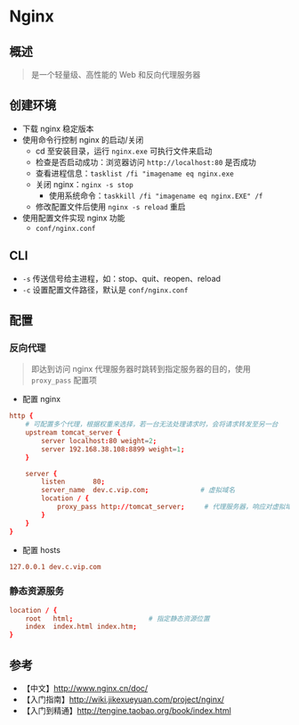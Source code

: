 # Nginx

## 概述
>是一个轻量级、高性能的 Web 和反向代理服务器

## 创建环境
* 下载 nginx 稳定版本
* 使用命令行控制 nginx 的启动/关闭
  * cd 至安装目录，运行 `nginx.exe` 可执行文件来启动
  * 检查是否启动成功：浏览器访问 `http://localhost:80` 是否成功
  * 查看进程信息：`tasklist /fi "imagename eq nginx.exe`
  * 关闭 nginx：`nginx -s stop`
    * 使用系统命令：`taskkill /fi "imagename eq nginx.EXE" /f`
  * 修改配置文件后使用 `nginx -s reload` 重启
* 使用配置文件实现 nginx 功能
  * `conf/nginx.conf`

## CLI
* `-s` 传送信号给主进程，如：stop、quit、reopen、reload
* `-c` 设置配置文件路径，默认是 `conf/nginx.conf`

## 配置
### 反向代理
>即达到访问 nginx 代理服务器时跳转到指定服务器的目的，使用 `proxy_pass` 配置项
* 配置 nginx
```conf
http {
    # 可配置多个代理，根据权重来选择，若一台无法处理请求时，会将请求转发至另一台
    upstream tomcat_server {
        server localhost:80 weight=2;
        server 192.168.38.108:8899 weight=1;
    }

    server {
        listen       80;
        server_name  dev.c.vip.com;             # 虚拟域名
        location / {
            proxy_pass http://tomcat_server;     # 代理服务器，响应对虚拟域名的请求
        }
    }
}
```
* 配置 hosts
```conf
127.0.0.1 dev.c.vip.com
```

### 静态资源服务
```conf
location / {
    root   html;                   # 指定静态资源位置
    index  index.html index.htm;
}
```

## 参考
* 【中文】http://www.nginx.cn/doc/
* 【入门指南】http://wiki.jikexueyuan.com/project/nginx/
* 【入门到精通】http://tengine.taobao.org/book/index.html